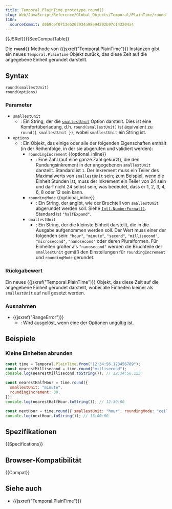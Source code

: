 ```yaml
---
title: Temporal.PlainTime.prototype.round()
slug: Web/JavaScript/Reference/Global_Objects/Temporal/PlainTime/round
l10n:
  sourceCommit: d0b9cef0713eb263934a98e94202b97c143204a4
---
```


{{JSRef}}{{SeeCompatTable}}

Die **`round()`** Methode von {{jsxref("Temporal.PlainTime")}} Instanzen gibt ein neues `Temporal.PlainTime` Objekt zurück, das diese Zeit auf die angegebene Einheit gerundet darstellt.

## Syntax

```js-nolint
round(smallestUnit)
round(options)
```

### Parameter

- `smallestUnit`
  - : Ein String, der die [`smallestUnit`](#smallestunit_2) Option darstellt. Dies ist eine Komfortüberladung, d.h. `round(smallestUnit)` ist äquivalent zu `round({ smallestUnit })`, wobei `smallestUnit` ein String ist.
- `options`
  - : Ein Objekt, das einige oder alle der folgenden Eigenschaften enthält (in der Reihenfolge, in der sie abgerufen und validiert werden):
    - `roundingIncrement` {{optional_inline}}
      - : Eine Zahl (auf eine ganze Zahl gekürzt), die den Rundungsinkrement in der angegebenen `smallestUnit` darstellt. Standard ist `1`. Der Inkrement muss ein Teiler des Maximalwerts von `smallestUnit` sein; zum Beispiel, wenn die Einheit Stunden ist, muss der Inkrement ein Teiler von 24 sein und darf nicht 24 selbst sein, was bedeutet, dass er 1, 2, 3, 4, 6, 8 oder 12 sein kann.
    - `roundingMode` {{optional_inline}}
      - : Ein String, der angibt, wie der Bruchteil von `smallestUnit` abgerundet werden soll. Siehe [`Intl.NumberFormat()`](/de/docs/Web/JavaScript/Reference/Global_Objects/Intl/NumberFormat/NumberFormat#roundingmode). Standard ist `"halfExpand"`.
    - `smallestUnit`
      - : Ein String, der die kleinste Einheit darstellt, die in die Ausgabe aufgenommen werden soll. Der Wert muss einer der folgenden sein: `"hour"`, `"minute"`, `"second"`, `"millisecond"`, `"microsecond"`, `"nanosecond"` oder deren Pluralformen. Für Einheiten größer als `"nanosecond"` werden die Bruchteile der `smallestUnit` gemäß den Einstellungen für `roundingIncrement` und `roundingMode` gerundet.

### Rückgabewert

Ein neues {{jsxref("Temporal.PlainTime")}} Objekt, das diese Zeit auf die angegebene Einheit gerundet darstellt, wobei alle Einheiten kleiner als `smallestUnit` auf null gesetzt werden.

### Ausnahmen

- {{jsxref("RangeError")}}
  - : Wird ausgelöst, wenn eine der Optionen ungültig ist.

## Beispiele

### Kleine Einheiten abrunden

```js
const time = Temporal.PlainTime.from("12:34:56.123456789");
const nearestMillisecond = time.round("millisecond");
console.log(nearestMillisecond.toString()); // 12:34:56.123

const nearestHalfHour = time.round({
  smallestUnit: "minute",
  roundingIncrement: 30,
});
console.log(nearestHalfHour.toString()); // 12:30:00

const nextHour = time.round({ smallestUnit: "hour", roundingMode: "ceil" });
console.log(nextHour.toString()); // 13:00:00
```

## Spezifikationen

{{Specifications}}

## Browser-Kompatibilität

{{Compat}}

## Siehe auch

- {{jsxref("Temporal.PlainTime")}}
